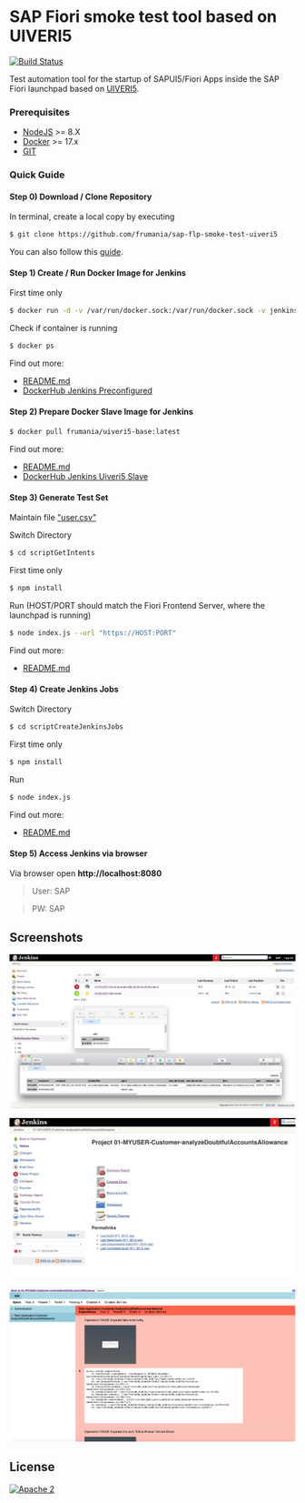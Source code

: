 # SAP Fiori smoke test tool based on UIVERI5

[![Build Status](https://travis-ci.org/frumania/sap-flp-smoke-test-uiveri5.svg?branch=master)](https://travis-ci.org/frumania/sap-flp-smoke-test-uiveri5)

Test automation tool for the startup of SAPUI5/Fiori Apps inside the SAP Fiori launchpad based on [UIVERI5](https://github.com/SAP/ui5-uiveri5).

### Prerequisites

* [NodeJS](https://nodejs.org) >= 8.X
* [Docker](https://docker.com) >= 17.x
* [GIT](https://git-scm.com/)

### Quick Guide

#### Step 0) Download / Clone Repository

In terminal, create a local copy by executing  
```bash
$ git clone https://github.com/frumania/sap-flp-smoke-test-uiveri5
```

You can also follow this [guide](https://help.github.com/articles/cloning-a-repository/).


#### Step 1) Create / Run Docker Image for Jenkins

First time only
```bash
$ docker run -d -v /var/run/docker.sock:/var/run/docker.sock -v jenkins_home:/var/jenkins_home -p 8080:8080 -p 50000:50000 frumania/docker-jenkins-preconf:latest
```

Check if container is running  
```bash
$ docker ps
```

Find out more:
* [README.md](https://github.com/frumania/docker-jenkins-preconf/blob/master/README.md)
* [DockerHub Jenkins Preconfigured](https://hub.docker.com/r/frumania/docker-jenkins-preconf/)

#### Step 2) Prepare Docker Slave Image for Jenkins

```bash
$ docker pull frumania/uiveri5-base:latest
```

Find out more:
* [README.md](https://github.com/frumania/docker-uiveri5-jenkins-slave/blob/master/README.md)
* [DockerHub Jenkins Uiveri5 Slave](https://hub.docker.com/r/frumania/uiveri5-base/)

#### Step 3) Generate Test Set

Maintain file ["user.csv"](https://github.com/frumania/sap-flp-smoke-test-uiveri5/blob/master/user.csv)

Switch Directory  
```bash
$ cd scriptGetIntents
```

First time only  
```bash
$ npm install
```

Run (HOST/PORT should match the Fiori Frontend Server, where the launchpad is running)
```bash
$ node index.js --url "https://HOST:PORT"
```

Find out more:
* [README.md](https://github.com/frumania/sap-flp-smoke-test-uiveri5/blob/master/scriptGetIntents/README.md)


#### Step 4) Create Jenkins Jobs

Switch Directory  
```bash
$ cd scriptCreateJenkinsJobs
```

First time only
```bash
$ npm install
```

Run  
```bash
$ node index.js
```

Find out more:
* [README.md](https://github.com/frumania/sap-flp-smoke-test-uiveri5/blob/master/scriptCreateJenkinsJobs/README.md)

#### Step 5) Access Jenkins via browser

Via browser open **http://localhost:8080**

> User: SAP

> PW: SAP

## Screenshots ##

![DEMO](https://github.com/frumania/sap-flp-smoke-test-uiveri5/blob/master/docs/img/1.png)

![DEMO](https://github.com/frumania/sap-flp-smoke-test-uiveri5/blob/master/docs/img/2.png)

![DEMO](https://github.com/frumania/sap-flp-smoke-test-uiveri5/blob/master/docs/img/3.png)

## License

[![Apache 2](https://img.shields.io/badge/license-Apache%202-blue.svg)](./LICENSE.txt)
